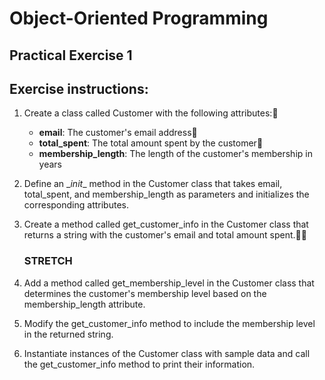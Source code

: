 # Object-Oriented Programming

## Practical Exercise 1

## Exercise instructions:

1. Create a class called Customer with the following attributes:	
   * **email**: The customer's email address	
   * **total_spent**: The total amount spent by the customer	
   * **membership_length**: The length of the customer's membership in years
2. Define an \__init__ method in the Customer class that takes email, total_spent, and membership_length as parameters and initializes the corresponding attributes.
3. Create a method called get_customer_info in the Customer class that returns a string with the customer's email and total amount spent.
   
   ### **STRETCH**
4. Add a method called get_membership_level in the Customer class that determines the customer's membership level based on the membership_length attribute.
5. Modify the get_customer_info method to include the membership level in the returned string.
6. Instantiate instances of the Customer class with sample data and call the get_customer_info method to print their information.
